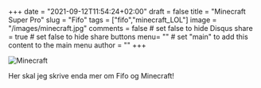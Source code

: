 +++
date = "2021-09-12T11:54:24+02:00"
draft = false
title = "Minecraft Super Pro"
slug = "Fifo"
tags = ["fifo","minecraft_LOL"]
image = "/images/minecraft.jpg"
comments = false	# set false to hide Disqus
share = true	# set false to hide share buttons
menu= ""		# set "main" to add this content to the main menu
author = ""
+++

![Minecraft](/images/minecraft.jpg)

Her skal jeg skrive enda mer om Fifo og Minecraft!